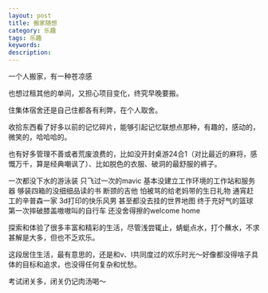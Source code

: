 ```yaml
---
layout: post
title: 搬家随想
category: 乐趣
tags: 乐趣
keywords: 
description: 
---
```




一个人搬家，有一种苍凉感

也想过租其他的单间，又担心项目变化，终究早晚要搬。

住集体宿舍还是自己住都各有利弊，在个人取舍。

收拾东西看了好多以前的记忆碎片，能够引起记忆联想点那种，有趣的，感动的，微笑的，哈哈哈的。

也有好多管理不善或者荒废浪费的，比如没开封桌游24合1（对比最近的麻将，感慨万千，算是经典嘲讽了）、比如脱色的衣服、破洞的最舒服的裤子。

一次都没下水的游泳装
只飞过一次的mavic
基本没建立工作环境的工作站和服务器
够装四箱的没细细品读的书
断颈的吉他
怕被骂的给老妈带的生日礼物
通宵赶工的辛普森一家
3d打印的快乐风男
甚至都没去挂的世界地图
终于充好气的篮球
第一次摔破膝盖嗷嗷叫的自行车
还没舍得擦的welcome home


探索和体验了很多丰富和精彩的生活，尽管浅尝辄止，蜻蜓点水，打个蘸水，不求甚解是大多，但也不乏欢乐。

这段居住生活，最有意思的，还是和v、l共同度过的欢乐时光～好像都没得啥子具体的目标和追求，也没得任何复杂和忧愁。

考试闭关多，闭关仍记肉汤喝～